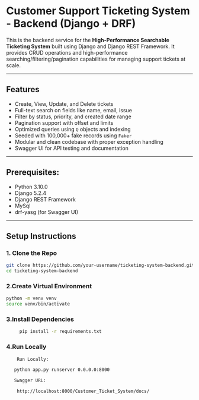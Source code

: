 #  Customer Support Ticketing System - Backend (Django + DRF)

This is the backend service for the **High-Performance Searchable Ticketing System** built using Django and Django REST Framework. It provides CRUD operations and high-performance searching/filtering/pagination capabilities for managing support tickets at scale.

---

##  Features

-  Create, View, Update, and Delete tickets
-  Full-text search on fields like name, email, issue
-  Filter by status, priority, and created date range
-  Pagination support with offset and limits
- Optimized queries using `Q` objects and indexing
-  Seeded with 100,000+ fake records using `Faker`
-  Modular and clean codebase with proper exception handling
-  Swagger UI for API testing and documentation

---

## Prerequisites:

- Python 3.10.0
- Django 5.2.4
- Django REST Framework
- MySql
- drf-yasg (for Swagger UI)
  

---

## Setup Instructions

### 1. Clone the Repo

```bash
git clone https://github.com/your-username/ticketing-system-backend.git
cd ticketing-system-backend

 ```
### 2.Create Virtual Environment

```bash
python -m venv venv
source venv/bin/activate

 ```
### 3.Install Dependencies

```bash
     pip install -r requirements.txt


 ```
### 4.Run Locally

```bash
    Run Locally:

   python app.py runserver 0.0.0.0:8000

   Swagger URL:

    http://localhost:8000/Customer_Ticket_System/docs/






